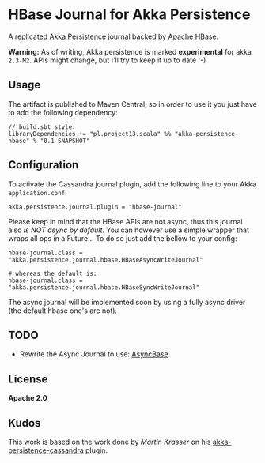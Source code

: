 HBase Journal for Akka Persistence
==================================

A replicated [Akka Persistence](http://doc.akka.io/docs/akka/2.3-M2/scala/persistence.html) journal backed by [Apache HBase](http://hbase.apache.org).

**Warning:** As of writing, Akka persistence is marked **experimental** for akka `2.3-M2`. APIs might change, but I'll try to keep it up to date :-)

Usage
-----

The artifact is published to Maven Central, so in order to use it you just have to add the following dependency:

    // build.sbt style:
    libraryDependencies += "pl.project13.scala" %% "akka-persistence-hbase" % "0.1-SNAPSHOT"

Configuration
-------------

To activate the Cassandra journal plugin, add the following line to your Akka `application.conf`:

    akka.persistence.journal.plugin = "hbase-journal"

Please keep in mind that the HBase APIs are not async, thus this journal also _is NOT async by default_.
You can however use a simple wrapper that wraps all ops in a Future...
To do so just add the bellow to your config:

    hbase-journal.class = "akka.persistence.journal.hbase.HBaseAsyncWriteJournal"

    # whereas the default is:
    hbase-journal.class = "akka.persistence.journal.hbase.HBaseSyncWriteJournal"

The async journal will be implemented soon by using a fully async driver (the default hbase one's are not).

TODO
----

* Rewrite the Async Journal to use: [AsyncBase](https://github.com/OpenTSDB/asynchbase).

License
-------

**Apache 2.0**

Kudos
-----

This work is based on the work done by _Martin Krasser_ on his [akka-persistence-cassandra](https://github.com/krasserm/akka-persistence-cassandra) plugin.
